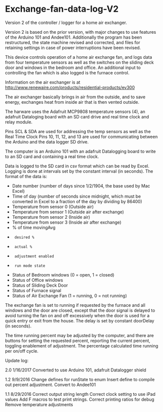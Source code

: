 # Exchange-fan-data-log-V2
Version 2 of the controller / logger for a home air exchanger.

Version 2 is based on the prior version, with major changes to use
features of the Arduino 101 and Andee101.  Additionally the program
has been restructured, the state machine revised and corrected, and
files for retaining settings in case of power interruptions have
been revised.

This device controls operation of a home air exchange fan, and logs data 
from four temperature sensors as well as the switches on the sliding
deck door and windows in the bedroom and office.  An additional input
to controlling the fan which is also logged is the furnace control.

Information on the air exchanger is at
http://www.renewaire.com/products/residential-products/ev300

The air exchanger basically brings in air from the outside, and to save energy,
exchanges heat from inside air that is then vented outside.

The harware uses the Adafruit MCP9808 temperature sensors (4), an adafruit Dataloging
board with an SD card drive and real time clock and relay module.

Pins SCL & SDA are used for addressing the temp sensors as well as the Real Time Clock
Pins 10, 11, 12, and 13 are used for communicating between the Arduino
and the data logger SD drive.

The computer is an Arduino 101 with an adafruit Datalogging board to write 
to an SD card and containing a real time clock.

Data is logged to the SD card in csv format which can be read by Excel.
Logging is done at intervals set by the constant interval (in seconds).
The format of the data is:
*  Date number (number of days since 1/2/1904, the base used by Mac Excel)
*  Time of day (number of seconds since midnight, which must be converted 
    in Excel to a fraction of the day by dividing by 86400)
*  Temperature from sensor 0 (Outside air)
*  Temperature from sensor 1 (Outside air after exchange)
*  Temperature from sensor 2 (Inside air)
*  Temperature from sensor 3 (Inside air after exchange)
*  % of time movingAvg
*      desired %
*      actual %
*      adjustment enabled
*      run mode state
*  Status of Bedroom windows (0 = open, 1 = closed)
*  Status of Office windows
*  Status of Sliding Deck Door
*  Status of Furnace signal
*  Status of Air Exchange Fan (1 = running, 0 = not running)

The exchange fan is set to running if requested by the furnace and
all windows and the door are closed, except that the door signal is 
delayed to avoid turning the fan on and off excessively when the door
is used for a quick entry or exit from the house.  The delay is set by
constant doorDelay (in seconds).

The time running percent may be adjusted by the computer, and there are
buttons for setting the requested percent, reporting the current
percent, toggling enablement of adjustment.  The percentage calculated
time running per on/off cycle.

Update log:

2.0  1/16/2017
Converted to use Arduino 101, adafruit Datalogger shield

1.2  9/9/2016
Change defines for runState to enum
Insert define to compile out percent adjustment.
Convert to Andee101

1.1  8/29/2016
Correct output string length
Correct clock setting to use iPad values
Add F macros to test print strings.
Correct printing ratios for debug
Remove temperature adjustments
